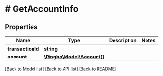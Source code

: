 # # GetAccountInfo

## Properties

Name | Type | Description | Notes
------------ | ------------- | ------------- | -------------
**transactionId** | **string** |  |
**account** | [**\Ringba\Model\Account[]**](Account.md) |  |

[[Back to Model list]](../../README.md#models) [[Back to API list]](../../README.md#endpoints) [[Back to README]](../../README.md)
